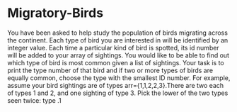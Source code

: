 # Migratory-Birds
You have been asked to help study the population of birds migrating across the continent. Each type of bird you are interested in will be identified by an integer value. Each time a particular kind of bird is spotted, its id number will be added to your array of sightings. You would like to be able to find out which type of bird is most common given a list of sightings. Your task is to print the type number of that bird and if two or more types of birds are equally common, choose the type with the smallest ID number.  For example, assume your bird sightings are of types arr={1,1,2,2,3}.There are two each of types 1 and 2, and one sighting of type 3. Pick the lower of the two types seen twice: type .1
